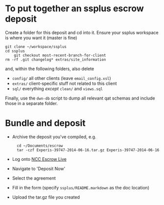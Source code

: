 # To put together an ssplus escrow deposit

Create a folder for this deposit and cd into it.
Ensure your ssplus workspace is where you want it (master is fine)

	git clone ~/workspace/ssplus
	cd ssplus
        git checkout most-recent-branch-for-client
	rm -rf .git changelog* extras/site_information

and, within the following folders, also delete

* `config/` all other clients (leave `email_config.xsl`)
* `extras/` client-specific stuff not related to this client
* `sql/` everything _except_ `clean/` and `views.sql`

Finally, use the `dwn-db` script to dump all relevant qat schemas and include those in a separate folder.

# Bundle and deposit
* Archive the deposit you've compiled, e.g.

		cd ~/Documents/escrow
		tar -czf Experis-39747-2014-06-16.tar.gz Experis-39747-2014-06-16

* Log onto [NCC Escrow Live](https://www.escrowlive.trust/)
* Navigate to 'Deposit Now'
* Select the agreement
* Fill in the form (specify `ssplus/README.markdown` as the doc location)
* Upload the tar.gz file you created